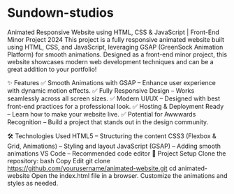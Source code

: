 # Sundown-studios
Animated Responsive Website using HTML, CSS & JavaScript | Front-End Minor Project 2024
This project is a fully responsive animated website built using HTML, CSS, and JavaScript, leveraging GSAP (GreenSock Animation Platform) for smooth animations. Designed as a front-end minor project, this website showcases modern web development techniques and can be a great addition to your portfolio!

✨ Features
✅ Smooth Animations with GSAP – Enhance user experience with dynamic motion effects.
✅ Fully Responsive Design – Works seamlessly across all screen sizes.
✅ Modern UI/UX – Designed with best front-end practices for a professional look.
✅ Hosting & Deployment Ready – Learn how to make your website live.
✅ Potential for Awwwards Recognition – Build a project that stands out in the design community.

🛠️ Technologies Used
HTML5 – Structuring the content
CSS3 (Flexbox & Grid, Animations) – Styling and layout
JavaScript (GSAP) – Adding smooth animations
VS Code – Recommended code editor
📂 Project Setup
Clone the repository:
bash
Copy
Edit
git clone https://github.com/yourusername/animated-website.git
cd animated-website
Open the index.html file in a browser.
Customize the animations and styles as needed.

